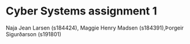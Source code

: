 # Cyber Systems assignment 1
Naja Jean Larsen (s184424), Maggie Henry Madsen (s184391),Þorgeir Sigurðarson (s191801)

